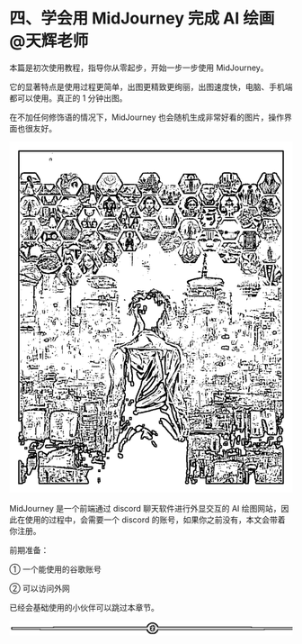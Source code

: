 # 四、学会用 MidJourney 完成 AI 绘画 @天辉老师

本篇是初次使用教程，指导你从零起步，开始一步一步使用 MidJourney。

它的显著特点是使用过程更简单，出图更精致更绚丽，出图速度快，电脑、手机端都可以使用。真正的 1 分钟出图。

在不加任何修饰语的情况下，MidJourney 也会随机生成非常好看的图片，操作界面也很友好。

![](img/14d82cba83e0932bc44b24206ae85763.png)

MidJourney 是一个前端通过 discord 聊天软件进行外显交互的 AI 绘图网站，因此在使用的过程中，会需要一个 discord 的账号，如果你之前没有，本文会带着你注册。

前期准备：

① 一个能使用的谷歌账号

② 可以访问外网

已经会基础使用的小伙伴可以跳过本章节。

![](img/e12d1c8b9f4ffdf6c4edf913cceed533.png)